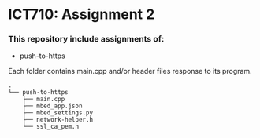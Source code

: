# ICT710: Assignment 2

### This repository include assignments of:

- push-to-https


Each folder contains main.cpp and/or header files response to its program.


```
.
└── push-to-https
    ├── main.cpp
    ├── mbed_app.json
    ├── mbed_settings.py
    ├── network-helper.h
    └── ssl_ca_pem.h
```
